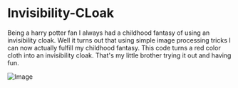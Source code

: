 # Invisibility-CLoak
Being a harry potter fan I always had a childhood fantasy of using an invisibility cloak. Well it turns out that using simple image processing tricks I can now actually fulfill my childhood fantasy. This code turns a red color cloth into an invisibility cloak. That's my little brother trying it out and having fun.

![Image](https://github.com/souravgajbhiye/Invisibility-CLoak/blob/master/Invisiblity.gif)
